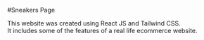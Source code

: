 #Sneakers Page

This website was created using React JS and Tailwind CSS.<br />
It includes some of the features of a real life ecommerce website.<br/>



